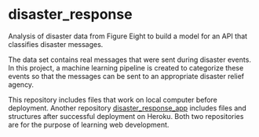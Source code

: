 # disaster_response  
Analysis of disaster data from Figure Eight to build a model for an API that classifies disaster messages.  

The data set contains real messages that were sent during disaster events. In this project, a machine learning pipeline is created to categorize these events so that the messages can be sent to an appropriate disaster relief agency.  

This repository includes files that work on local computer before deployment. Another repository [disaster_response_app](https://github.com/sheilaxz/disaster_response_app) includes files and structures after successful deployment on Heroku. Both two repositories are for the purpose of learning web development.
